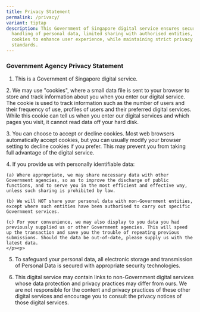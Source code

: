 ```yaml
---
title: Privacy Statement
permalink: /privacy/
variant: tiptap
description: This Government of Singapore digital service ensures secure
  handling of personal data, limited sharing with authorised entities, and uses
  cookies to enhance user experience, while maintaining strict privacy
  standards.
---
```

### **Government Agency Privacy Statement**

1.  This is a Government of Singapore digital service.
<p>
2.  We may use "cookies", where a small data file is sent to your browser to store and track information about you when you enter our digital service. The cookie is used to track information such as the number of users and their frequency of use, profiles of users and their preferred digital services. While this cookie can tell us when you enter our digital services and which pages you visit, it cannot read data off your hard disk.
    </p><p>
3.  You can choose to accept or decline cookies. Most web browsers automatically accept cookies, but you can usually modify your browser setting to decline cookies if you prefer. This may prevent you from taking full advantage of the digital service.
    </p><p>
4.  If you provide us with personally identifiable data:
    
    (a) Where appropriate, we may share necessary data with other Government agencies, so as to improve the discharge of public functions, and to serve you in the most efficient and effective way, unless such sharing is prohibited by law.
    
    (b) We will NOT share your personal data with non-Government entities, except where such entities have been authorised to carry out specific Government services.
    
    (c) For your convenience, we may also display to you data you had previously supplied us or other Government agencies. This will speed up the transaction and save you the trouble of repeating previous submissions. Should the data be out-of-date, please supply us with the latest data.
    </p><p>
5.  To safeguard your personal data, all electronic storage and transmission of Personal Data is secured with appropriate security technologies.
    </p><p>
6.  This digital service may contain links to non-Government digital services whose data protection and privacy practices may differ from ours. We are not responsible for the content and privacy practices of these other digital services and encourage you to consult the privacy notices of those digital services.</p>
